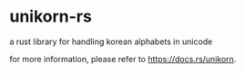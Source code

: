 # unikorn-rs
a rust library for handling korean alphabets in unicode

for more information, please refer to https://docs.rs/unikorn.
